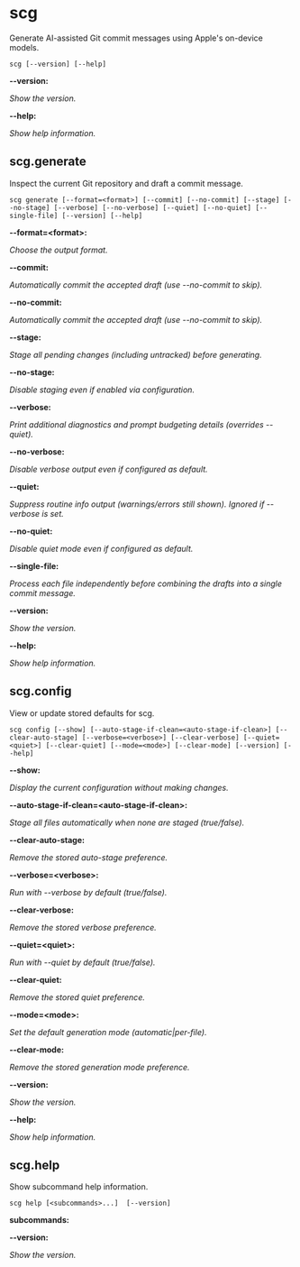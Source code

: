 # scg

<!-- Generated by swift-argument-parser -->

Generate AI-assisted Git commit messages using Apple's on-device models.

```
scg [--version] [--help]
```

**--version:**

*Show the version.*


**--help:**

*Show help information.*


## scg.generate

Inspect the current Git repository and draft a commit message.

```
scg generate [--format=<format>] [--commit] [--no-commit] [--stage] [--no-stage] [--verbose] [--no-verbose] [--quiet] [--no-quiet] [--single-file] [--version] [--help]
```

**--format=\<format\>:**

*Choose the output format.*


**--commit:**

*Automatically commit the accepted draft (use --no-commit to skip).*


**--no-commit:**

*Automatically commit the accepted draft (use --no-commit to skip).*


**--stage:**

*Stage all pending changes (including untracked) before generating.*


**--no-stage:**

*Disable staging even if enabled via configuration.*


**--verbose:**

*Print additional diagnostics and prompt budgeting details (overrides --quiet).*


**--no-verbose:**

*Disable verbose output even if configured as default.*


**--quiet:**

*Suppress routine info output (warnings/errors still shown). Ignored if --verbose is set.*


**--no-quiet:**

*Disable quiet mode even if configured as default.*


**--single-file:**

*Process each file independently before combining the drafts into a single commit message.*


**--version:**

*Show the version.*


**--help:**

*Show help information.*




## scg.config

View or update stored defaults for scg.

```
scg config [--show] [--auto-stage-if-clean=<auto-stage-if-clean>] [--clear-auto-stage] [--verbose=<verbose>] [--clear-verbose] [--quiet=<quiet>] [--clear-quiet] [--mode=<mode>] [--clear-mode] [--version] [--help]
```

**--show:**

*Display the current configuration without making changes.*


**--auto-stage-if-clean=\<auto-stage-if-clean\>:**

*Stage all files automatically when none are staged (true/false).*


**--clear-auto-stage:**

*Remove the stored auto-stage preference.*


**--verbose=\<verbose\>:**

*Run with --verbose by default (true/false).*


**--clear-verbose:**

*Remove the stored verbose preference.*


**--quiet=\<quiet\>:**

*Run with --quiet by default (true/false).*


**--clear-quiet:**

*Remove the stored quiet preference.*


**--mode=\<mode\>:**

*Set the default generation mode (automatic|per-file).*


**--clear-mode:**

*Remove the stored generation mode preference.*


**--version:**

*Show the version.*


**--help:**

*Show help information.*




## scg.help

Show subcommand help information.

```
scg help [<subcommands>...]  [--version]
```

**subcommands:**


**--version:**

*Show the version.*




